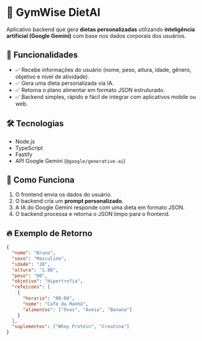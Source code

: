 # 🥗 GymWise DietAI

Aplicativo backend que gera **dietas personalizadas** utilizando **inteligência artificial (Google Gemini)** com base nos dados corporais dos usuários.

## 🚀 Funcionalidades
- ✅ Recebe informações do usuário (nome, peso, altura, idade, gênero, objetivo e nível de atividade).
- ✅ Gera uma dieta personalizada via IA.
- ✅ Retorna o plano alimentar em formato JSON estruturado.
- ✅ Backend simples, rápido e fácil de integrar com aplicativos mobile ou web.

## 🛠️ Tecnologias
- Node.js
- TypeScript
- Fastify
- API Google Gemini (`@google/generative-ai`)

## 🧠 Como Funciona
1. O frontend envia os dados do usuário.
2. O backend cria um **prompt personalizado**.
3. A IA do Google Gemini responde com uma dieta em formato JSON.
4. O backend processa e retorna o JSON limpo para o frontend.

## 🔥 Exemplo de Retorno
```json
{
  "nome": "Bruno",
  "sexo": "Masculino",
  "idade": "28",
  "altura": "1.80",
  "peso": "80",
  "objetivo": "Hipertrofia",
  "refeicoes": [
    {
      "horario": "08:00",
      "nome": "Café da Manhã",
      "alimentos": ["Ovos", "Aveia", "Banana"]
    }
  ],
  "suplementos": ["Whey Protein", "Creatina"]
}
```

## 
